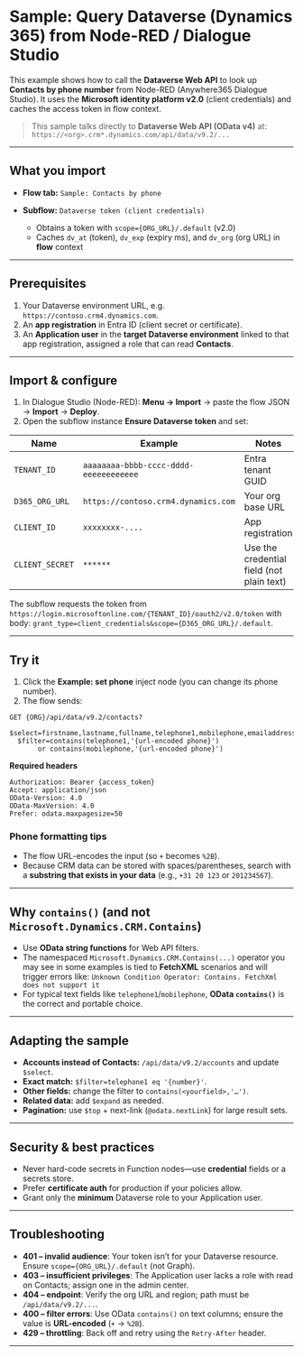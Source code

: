 # Sample: Query Dataverse (Dynamics 365) from Node-RED / Dialogue Studio

This example shows how to call the **Dataverse Web API** to look up **Contacts by phone number** from Node-RED (Anywhere365 Dialogue Studio).
It uses the **Microsoft identity platform v2.0** (client credentials) and caches the access token in flow context.

> This sample talks directly to **Dataverse Web API (OData v4)** at:
> `https://<org>.crm*.dynamics.com/api/data/v9.2/...`

---

## What you import

* **Flow tab:** `Sample: Contacts by phone`
* **Subflow:** `Dataverse token (client credentials)`

  * Obtains a token with `scope={ORG_URL}/.default` (v2.0)
  * Caches `dv_at` (token), `dv_exp` (expiry ms), and `dv_org` (org URL) in **flow** context

---

## Prerequisites

1. Your Dataverse environment URL, e.g. `https://contoso.crm4.dynamics.com`.
2. An **app registration** in Entra ID (client secret or certificate).
3. An **Application user** in the **target Dataverse environment** linked to that app registration, assigned a role that can read **Contacts**.

---

## Import & configure

1. In Dialogue Studio (Node-RED): **Menu → Import** → paste the flow JSON → **Import** → **Deploy**.
2. Open the subflow instance **Ensure Dataverse token** and set:

| Name            | Example                                | Notes                                     |
| --------------- | -------------------------------------- | ----------------------------------------- |
| `TENANT_ID`     | `aaaaaaaa-bbbb-cccc-dddd-eeeeeeeeeeee` | Entra tenant GUID                         |
| `D365_ORG_URL`  | `https://contoso.crm4.dynamics.com`    | Your org base URL                         |
| `CLIENT_ID`     | `xxxxxxxx-....`                        | App registration                          |
| `CLIENT_SECRET` | `******`                               | Use the credential field (not plain text) |

The subflow requests the token from
`https://login.microsoftonline.com/{TENANT_ID}/oauth2/v2.0/token`
with body: `grant_type=client_credentials&scope={D365_ORG_URL}/.default`.

---

## Try it

1. Click the **Example: set phone** inject node (you can change its phone number).
2. The flow sends:

```
GET {ORG}/api/data/v9.2/contacts?
  $select=firstname,lastname,fullname,telephone1,mobilephone,emailaddress1&
  $filter=contains(telephone1,'{url-encoded phone}')
       or contains(mobilephone,'{url-encoded phone}')
```

**Required headers**

```
Authorization: Bearer {access_token}
Accept: application/json
OData-Version: 4.0
OData-MaxVersion: 4.0
Prefer: odata.maxpagesize=50
```

### Phone formatting tips

* The flow URL-encodes the input (so `+` becomes `%2B`).
* Because CRM data can be stored with spaces/parentheses, search with a **substring that exists in your data** (e.g., `+31 20 123` or `201234567`).

---

## Why `contains()` (and not `Microsoft.Dynamics.CRM.Contains`)

* Use **OData string functions** for Web API filters.
* The namespaced `Microsoft.Dynamics.CRM.Contains(...)` operator you may see in some examples is tied to **FetchXML** scenarios and will trigger errors like:
  `Unknown Condition Operator: Contains. FetchXml does not support it`
* For typical text fields like `telephone1`/`mobilephone`, **OData `contains()`** is the correct and portable choice.

---

## Adapting the sample

* **Accounts instead of Contacts:** `/api/data/v9.2/accounts` and update `$select`.
* **Exact match:** `$filter=telephone1 eq '{number}'`.
* **Other fields:** change the filter to `contains(<yourfield>,'…')`.
* **Related data:** add `$expand` as needed.
* **Pagination:** use `$top` + next-link (`@odata.nextLink`) for large result sets.

---

## Security & best practices

* Never hard-code secrets in Function nodes—use **credential** fields or a secrets store.
* Prefer **certificate auth** for production if your policies allow.
* Grant only the **minimum** Dataverse role to your Application user.

---

## Troubleshooting

* **401 – invalid audience**: Your token isn’t for your Dataverse resource. Ensure `scope={ORG_URL}/.default` (not Graph).
* **403 – insufficient privileges**: The Application user lacks a role with read on Contacts; assign one in the admin center.
* **404 – endpoint**: Verify the org URL and region; path must be `/api/data/v9.2/...`.
* **400 – filter errors**: Use OData `contains()` on text columns; ensure the value is **URL-encoded** (`+` → `%2B`).
* **429 – throttling**: Back off and retry using the `Retry-After` header.

---